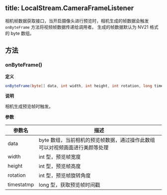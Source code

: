 title: LocalStream.CameraFrameListener
---

相机帧数据获取接口，当开启摄像头进行预览时，相机生成的帧数据会触发 `onByteFrame` 方法将视频帧数据传递给调用者。
生成的帧数据默认为 NV21 格式的 byte 数组。

## 方法

### onByteFrame()

**定义**   

```java
onByteFrame(byte[] data, int width, int height, int rotation, long timestatmp)
```

**说明**

相机生成预览帧时触发。

**参数**

| 参数名 | 描述 |
|---|---|
|data|byte 数组，当前相机的预览帧数据，通过操作此数组可以对视频画面进行美颜等处理|
|width|int 型，预览帧宽度|
|height|int 型，预览帧高度|
|rotation|int 型，预览帧旋转角度|
|timestatmp|long 型，获取预览帧时间戳|



